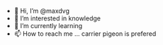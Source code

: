 - 👋 Hi, I’m @maxdvg
- 👀 I’m interested in knowledge
- 🌱 I’m currently learning
- 📫 How to reach me ... carrier pigeon is prefered

<!---
maxdvg/maxdvg is a ✨ special ✨ repository because its `README.md` (this file) appears on your GitHub profile.
You can click the Preview link to take a look at your changes.
--->
